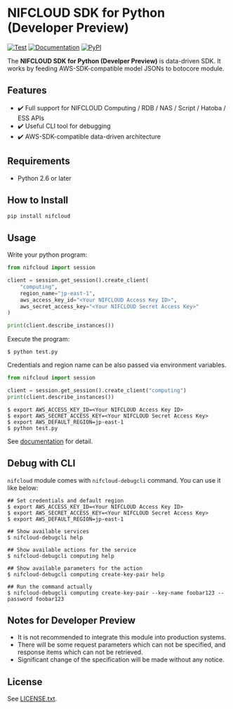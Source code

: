 # NIFCLOUD SDK for Python (Developer Preview)

[![Test](https://github.com/nifcloud/nifcloud-sdk-python/workflows/Test/badge.svg)](https://github.com/nifcloud/nifcloud-sdk-python/actions?query=workflow%3ATest)
[![Documentation](https://readthedocs.org/projects/nifcloud-sdk-python/badge)](https://nifcloud-sdk-python.readthedocs.io/en/latest/)
[![PyPI](https://badge.fury.io/py/nifcloud.svg)](https://pypi.python.org/pypi/nifcloud)

The **NIFCLOUD SDK for Python (Develper Preview)** is data-driven SDK.
It works by feeding AWS-SDK-compatible model JSONs to botocore module.

## Features

* :heavy_check_mark: Full support for NIFCLOUD Computing / RDB / NAS / Script / Hatoba / ESS APIs
* :heavy_check_mark: Useful CLI tool for debugging
* :heavy_check_mark: AWS-SDK-compatible data-driven architecture

## Requirements

* Python 2.6 or later

## How to Install

```
pip install nifcloud
```

## Usage

Write your python program:

```python
from nifcloud import session

client = session.get_session().create_client(
    "computing",
    region_name="jp-east-1",
    aws_access_key_id="<Your NIFCLOUD Access Key ID>",
    aws_secret_access_key="<Your NIFCLOUD Secret Access Key>"
)

print(client.describe_instances())
```

Execute the program:

```
$ python test.py
```

Credentials and region name can be also passed via environment variables.

```python
from nifcloud import session

client = session.get_session().create_client("computing")
print(client.describe_instances())
```

```
$ export AWS_ACCESS_KEY_ID=<Your NIFCLOUD Access Key ID>
$ export AWS_SECRET_ACCESS_KEY=<Your NIFCLOUD Secret Access Key>
$ export AWS_DEFAULT_REGION=jp-east-1
$ python test.py
```

See [documentation](https://nifcloud-sdk-python.readthedocs.io/en/latest/) for detail.

## Debug with CLI

`nifcloud` module comes with `nifcloud-debugcli` command. You can use it like below:

```
## Set credentials and default region
$ export AWS_ACCESS_KEY_ID=<Your NIFCLOUD Access Key ID>
$ export AWS_SECRET_ACCESS_KEY=<Your NIFCLOUD Secret Access Key>
$ export AWS_DEFAULT_REGION=jp-east-1

## Show available services
$ nifcloud-debugcli help

## Show available actions for the service
$ nifcloud-debugcli computing help

## Show available parameters for the action
$ nifcloud-debugcli computing create-key-pair help

## Run the command actually
$ nifcloud-debugcli computing create-key-pair --key-name foobar123 --password foobar123 
```

## Notes for Developer Preview

* It is not recommended to integrate this module into production systems.
* There will be some request parameters which can not be specified, and response items which can not be retrieved.
* Significant change of the specification will be made without any notice.

## License

See [LICENSE.txt](LICENSE.txt).
